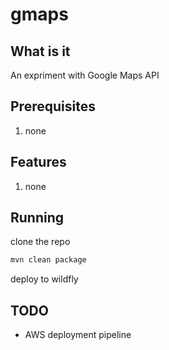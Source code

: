 # gmaps

## What is it
An expriment with Google Maps API

## Prerequisites
1. none

## Features
1. none


## Running
clone the repo

```bash
mvn clean package
```

deploy to wildfly

## TODO
* AWS deployment pipeline

